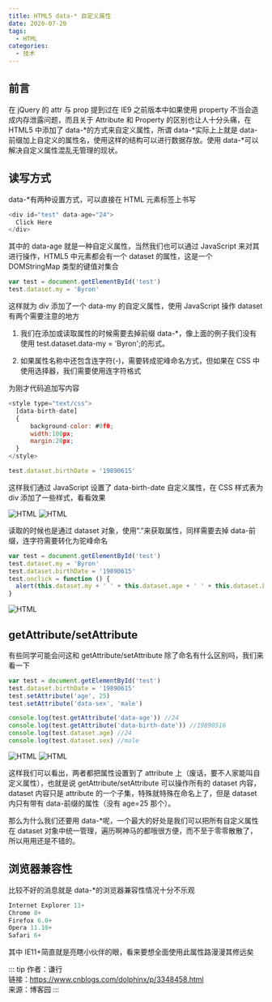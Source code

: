```yaml
---
title: HTML5 data-* 自定义属性
date: 2020-07-20
tags:
  - HTML
categories:
  - 技术
---
```


## 前言

在 jQuery 的 attr 与 prop 提到过在 IE9 之前版本中如果使用 property 不当会造成内存泄露问题，而且关于 Attribute 和 Property 的区别也让人十分头痛，在 HTML5 中添加了 data-*的方式来自定义属性，所谓 data-*实际上上就是 data-前缀加上自定义的属性名，使用这样的结构可以进行数据存放。使用 data-\*可以解决自定义属性混乱无管理的现状。

## 读写方式

data-\*有两种设置方式，可以直接在 HTML 元素标签上书写

```js
<div id="test" data-age="24">
  Click Here
</div>
```

其中的 data-age 就是一种自定义属性，当然我们也可以通过 JavaScript 来对其进行操作，HTML5 中元素都会有一个 dataset 的属性，这是一个 DOMStringMap 类型的键值对集合

```js
var test = document.getElementById('test')
test.dataset.my = 'Byron'
```

这样就为 div 添加了一个 data-my 的自定义属性，使用 JavaScript 操作 dataset 有两个需要注意的地方

1. 我们在添加或读取属性的时候需要去掉前缀 data-\*，像上面的例子我们没有使用 test.dataset.data-my = 'Byron';的形式。

2. 如果属性名称中还包含连字符(-)，需要转成驼峰命名方式，但如果在 CSS 中使用选择器，我们需要使用连字符格式

为刚才代码追加写内容

```js
<style type="text/css">
  [data-birth-date]
  {
      background-color: #0f0;
      width:100px;
      margin:20px;
  }
</style>
```

```js
test.dataset.birthDate = '19890615'
```

这样我们通过 JavaScript 设置了 data-birth-date 自定义属性，在 CSS 样式表为 div 添加了一些样式，看看效果

![HTML](https://vkceyugu.cdn.bspapp.com/VKCEYUGU-0649cea2-eb34-44bc-b1a4-315b89ff0f52/395a8ad7-e6b4-45ae-bc4e-2e8204bf7a7a.png)
![HTML](https://vkceyugu.cdn.bspapp.com/VKCEYUGU-0649cea2-eb34-44bc-b1a4-315b89ff0f52/e8fd8618-31be-4c4b-978d-d1fbf73e9b92.png)

读取的时候也是通过 dataset 对象，使用”.”来获取属性，同样需要去掉 data-前缀，连字符需要转化为驼峰命名

```js
var test = document.getElementById('test')
test.dataset.my = 'Byron'
test.dataset.birthDate = '19890615'
test.onclick = function () {
  alert(this.dataset.my + ' ' + this.dataset.age + ' ' + this.dataset.birthDate)
}
```

![HTML](https://vkceyugu.cdn.bspapp.com/VKCEYUGU-0649cea2-eb34-44bc-b1a4-315b89ff0f52/fd81a2fa-2710-463a-8272-8d138ff0fab9.png)

## getAttribute/setAttribute

有些同学可能会问这和 getAttribute/setAttribute 除了命名有什么区别吗，我们来看一下

```js
var test = document.getElementById('test')
test.dataset.birthDate = '19890615'
test.setAttribute('age', 25)
test.setAttribute('data-sex', 'male')

console.log(test.getAttribute('data-age')) //24
console.log(test.getAttribute('data-birth-date')) //19890516
console.log(test.dataset.age) //24
console.log(test.dataset.sex) //male
```

![HTML](https://vkceyugu.cdn.bspapp.com/VKCEYUGU-0649cea2-eb34-44bc-b1a4-315b89ff0f52/ba11e1d3-2cab-444c-92f7-028bc8bdf0ac.png)
![HTML](https://vkceyugu.cdn.bspapp.com/VKCEYUGU-0649cea2-eb34-44bc-b1a4-315b89ff0f52/cf37e1d7-0f22-4ab0-8bb1-7001ea45b42b.png)

这样我们可以看出，两者都把属性设置到了 attribute 上（废话，要不人家能叫自定义属性），也就是说 getAttribute/setAttribute 可以操作所有的 dataset 内容，dataset 内容只是 attribute 的一个子集，特殊就特殊在命名上了，但是 dataset 内只有带有 data-前缀的属性（没有 age=25 那个）。

那么为什么我们还要用 data-\*呢，一个最大的好处是我们可以把所有自定义属性在 dataset 对象中统一管理，遍历啊神马的都哦很方便，而不至于零零散散了，所以用用还是不错的。

## 浏览器兼容性

比较不好的消息就是 data-\*的浏览器兼容性情况十分不乐观

```js
Internet Explorer 11+
Chrome 8+
Firefox 6.0+
Opera 11.10+
Safari 6+
```

其中 IE11+简直就是亮瞎小伙伴的眼，看来要想全面使用此属性路漫漫其修远矣

::: tip
作者：谦行 <br>
链接：https://www.cnblogs.com/dolphinx/p/3348458.html <br>
来源：博客园
:::
